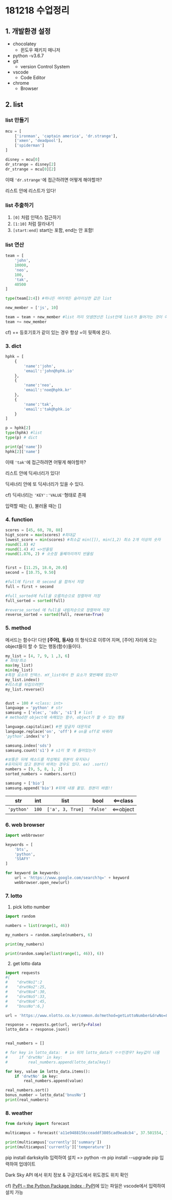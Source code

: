 # 181218 수업정리

## 1. 개발환경 설정

* chocolatey
  * 윈도우 패키지 매니저
* python -v3.6.7
* git
  * version Control System
* vscode
  * Code Editor
* chrome
  * Browser

## 2. list

### list 만들기

```python
mcu = [
    ['ironman', 'captain america', 'dr.strange'],
    ['xmen', 'deadpool'],
    ['spiderman']    
]

disney = mcu[0]
dr_strange = disney[2]
dr_strange = mcu[0][2]
```

이때  `'dr.strange'`에 접근하려면 어떻게 해야할까?

리스트 안에 리스트가 있다!

### list 추출하기

1. `[0]` 처럼 인덱스 접근하기
2. `[1:10]` 처럼 잘라내기
3. `[start:end]` start는 포함,  end는 안 포함!

### list 연산

```python
team = [
    'john',
    10000,
    'neo',
    100,
    'tak',
    40500
]

type(team[2:4]) #하나든 여러개든 슬라이싱한 값은 list

new_member = ['js', 10]

team = team + new_member #list 끼리 덧셈연산은 list안에 list가 들어가는 것이 아니라 list끼리 한 list로 합쳐짐
team += new_member
```

cf) += 등호기호가 같이 있는 경우 항상 =이 뒷쪽에 온다.

### 3. dict

```python
hphk = [
    {
        'name':'john',
        'email':'john@hphk.io'
    },
    {
        'name':'neo',
        'email':'noe@hphk.kr'
    },
    {
        'name':'tak',
        'email':'tak@hphk.io'
    }
]

p = hphk[2]
type(hphk) #list
type(p) # dict

print(p['name'])
hphk[2]['name']
```

이때  `'tak'`에 접근하려면 어떻게 해야할까?

리스트 안에 딕셔너리가 있다!

딕셔너리 안에 또 딕셔너리가 있을 수 있다.

cf) 딕셔너리는 `'KEY':'VALUE'`형태로 존재

입력할 때는 {}, 불러올 때는 []

### 4. function

```python
scores = [45, 60, 78, 88]
higt_score = max(scores) #최대값
lowest_score = min(scores) #최소값 min([]), min(1,2) 최소 2개 이상의 숫자
round(1.8) #2
round(1.4) #1 =>반올림
round(1.876, 2) # 소숫점 둘째자리까지 반올림


first = [11.25, 18.0, 20.0]
second = [10.75, 9.50]

#full에 first 와 second 을 합쳐서 저장
full = first + second

#full_sorted에 full을 오름차순으로 정렬하여 저장
full_sorted = sorted(full)

#reverse_sorted 에 full을 내림차순으로 정렬하여 저장
reverse_sorted = sorted(full, reverse=True)
```



### 5. method

메서드는 함수다! 다만 **[주어],** **동사()** 의 형식으로 이루어 지며,  [주어] 자리에 오는  object들이 할 수 있는 행동(함수)들이다.

```python
my_list = [4, 7, 9, 1 ,3, 6]
# 최대/최소
max(my_list)
min(my_list)
#특정 요소의 인덱스. mY_list에서 한 요소가 몇번째에 있는지?
my_list.index()
#리스트를 뒤집으려면?
my_list.reverse()


dust = 100 # <class: int>
language = 'python' # str
samsung = ['elec', 'sds', 's1'] # list
# method란 object에 속해있는 함수, object가 할 수 있는 행동

language.capitalize() #맨 앞글자 대문자로
language.replace('on', 'off') # on을 off로 바꿔라
'python'.index('o')

samsung.index('sds')
samsung.count('s1') # s1이 몇 개 들어있는가

#보통은 뒤에 메소드를 작성해도 원본이 유지되나
#유지되지 않고 원본이 바뀌는 경우도 있다. ex) .sort()
numbers = [9, 5, 8, 1, 2]
sorted_numbers = numbers.sort()

samsung + ['bio']
samsung.append('bio') #뒤에 내용 붙임. 원본이 바뀜!!

```

| str        | int   | list             | bool      | <==class  |
| ---------- | ----- | ---------------- | --------- | --------- |
| `'python'` | `100` | `['a', 3, True]` | `'False'` | <==object |

### 6. web browser

```python
import webbrowser

keywords = [
    'bts', 
    'python', 
    'SSAFY'
]

for keyword in keywords:
    url = 'https://www.google.com/search?q=' + keyword
    webbrowser.open_new(url)

```



### 7. lotto

1. pick lotto number

```python
import random

numbers = list(range(1, 46))

my_numbers = random.sample(numbers, 6)

print(my_numbers)

print(random.sample(list(range(1, 46)), 6))
```

2. get lotto data

```python
import requests
#{   
#    "drwtNo1":2
#    "drwtNo2":25,
#    "drwtNo4":30,
#    "drwtNo5":33,
#    "drwtNo6":45,
#    "bnusNo":6,}

url = 'https://www.nlotto.co.kr/common.do?method=getLottoNumber&drwNo=837'

response = requests.get(url, verify=False)
lotto_data = response.json()


real_numbers = []

# for key in lotto_data:  # in 뒤의 lotto_data가 ㅇㅇ인경우? key값이 나옴
#     if 'drwtNo' in key:
#         real_numbers.append(lotto_data[key])

for key, value in lotto_data.items():
    if 'drwtNo' in key:
        real_numbers.append(value)

real_numbers.sort()
bonus_number = lotto_data['bnusNo']
print(real_numbers)
```



### 8. weather

```python
from darksky import forecast

multicampus = forecast('a11e9488156cceaddf3805cad9ea8cb4', 37.501554, 127.03966)

print(multicampus['currently']['summary'])
print(multicampus['currently']['temperature'])

```

pip install darkskylib 입력하여 설치 => python -m pip install --upgrade pip 입력하여 업데이트

Dark Sky API 에서 위치 정보 & 구글지도에서 위도경도 위치 확인

cf) [PyPI – the Python Package Index · PyPI](https://pypi.org/)에 있는 파일은 vscode에서 입력하여 설치 가능

